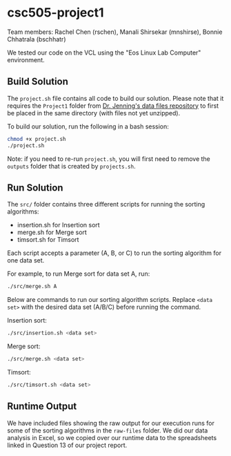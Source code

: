 # csc505-project1

Team members: Rachel Chen (rschen), Manali Shirsekar (mnshirse), Bonnie Chhatrala (bschhatr)

We tested our code on the VCL using the "Eos Linux Lab Computer" environment.

## Build Solution

The `project.sh` file contains all code to build our solution. Please note that it requires the `Project1` folder from [Dr. Jenning's data files repository](https://github.ncsu.edu/jajenni3/csc505-spring-2022) to first be placed in the same directory (with files not yet unzipped).

To build our solution, run the following in a bash session:

```bash
chmod +x project.sh
./project.sh
```

Note: if you need to re-run `project.sh`, you will first need to remove the `outputs` folder that is created by `projects.sh`.

## Run Solution

The `src/` folder contains three different scripts for running the sorting algorithms:
* insertion.sh for Insertion sort
* merge.sh for Merge sort
* timsort.sh for Timsort

Each script accepts a parameter (A, B, or C) to run the sorting algorithm for one data set.

For example, to run Merge sort for data set A, run:
```bash
./src/merge.sh A
```

Below are commands to run our sorting algorithm scripts. Replace `<data set>` with the desired data set (A/B/C) before running the command.

Insertion sort:
```bash
./src/insertion.sh <data set>
```

Merge sort:
```bash
./src/merge.sh <data set>
```

Timsort:
```bash
./src/timsort.sh <data set>
```

## Runtime Output

We have included files showing the raw output for our execution runs for some of the sorting algorithms in the `raw-files` folder. We did our data analysis in Excel, so we copied over our runtime data to the spreadsheets linked in Question 13 of our project report.
